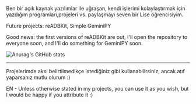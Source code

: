 Ben bir açık kaynak yazılımlar ile uğraşan, kendi işlerimi kolaylaştırmak için yazdığım programları,projeleri vs. paylaşmayı seven bir Lise öğrencisiyim.

Future projects: reADBKit, Simple GeminiPY

Good news: the first versions of reADBKit are out, I'll open the repository to everyone soon, and I'll do something for GeminiPY soon.

![Anurag's GitHub stats](https://github-readme-stats.vercel.app/api?username=omerdynasty&show_icons=true&theme=radical)

---
Projelerimde aksi belirtilmedikçe istediğiniz gibi kullanabilirsiniz, ancak atıf yaparsanız mutlu olurum :)

EN - Unless otherwise stated in my projects, you can use it as you wish, but I would be happy if you attribute it :)
